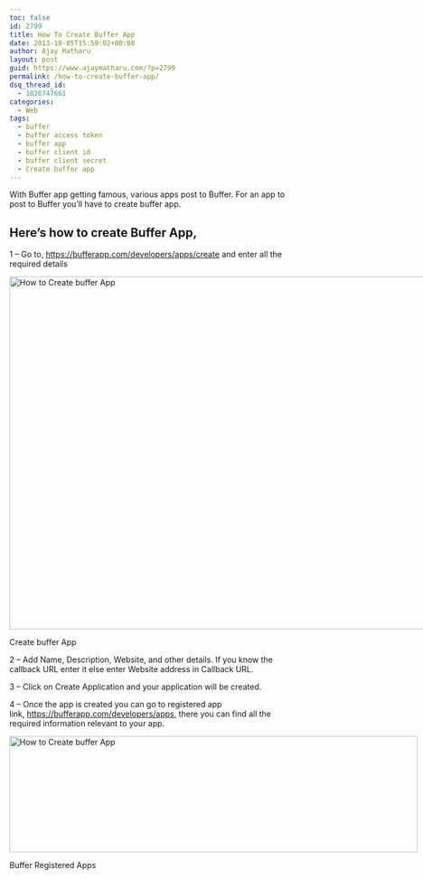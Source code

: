 ```yaml
---
toc: false
id: 2799
title: How To Create Buffer App
date: 2013-10-05T15:59:02+00:00
author: Ajay Matharu
layout: post
guid: https://www.ajaymatharu.com/?p=2799
permalink: /how-to-create-buffer-app/
dsq_thread_id:
  - 1826747661
categories:
  - Web
tags:
  - buffer
  - buffer access token
  - buffer app
  - buffer client id
  - buffer client secret
  - Create buffer app
---
```

With Buffer app getting famous, various apps post to Buffer. For an app to post to Buffer you&#8217;ll have to create buffer app.

## Here&#8217;s how to create Buffer App,

1 &#8211; Go to, <https://bufferapp.com/developers/apps/create> and enter all the required details

<div id="attachment_2802" style="width: 777px" class="wp-caption aligncenter">
  <a href="https://blog.ajaymatharu.com/wp-content/uploads/2013/10/Buffer-Create-an-App.png"><img class="size-full wp-image-2802 " title="How to Create buffer App" src="https://blog.ajaymatharu.com/wp-content/uploads/2013/10/Buffer-Create-an-App.png" alt="How to Create buffer App" width="767" height="625" srcset="https://blog.ajaymatharu.com/wp-content/uploads/2013/10/Buffer-Create-an-App-300x244.png 300w, https://blog.ajaymatharu.com/wp-content/uploads/2013/10/Buffer-Create-an-App.png 767w" sizes="(max-width: 767px) 100vw, 767px" /></a>
  
  <p class="wp-caption-text">
    Create buffer App
  </p>
</div>

2 &#8211; Add Name, Description, Website, and other details. If you know the callback URL enter it else enter Website address in Callback URL.

3 &#8211; Click on Create Application and your application will be created.

4 &#8211; Once the app is created you can go to registered app link, <https://bufferapp.com/developers/apps>, there you can find all the required information relevant to your app.

<div id="attachment_2803" style="width: 732px" class="wp-caption aligncenter">
  <a href="https://blog.ajaymatharu.com/wp-content/uploads/2013/10/Buffer-Registered-Apps.png"><img class="size-full wp-image-2803 " src="https://blog.ajaymatharu.com/wp-content/uploads/2013/10/Buffer-Registered-Apps.png" alt="How to Create buffer App" width="722" height="206" srcset="https://blog.ajaymatharu.com/wp-content/uploads/2013/10/Buffer-Registered-Apps-300x85.png 300w, https://blog.ajaymatharu.com/wp-content/uploads/2013/10/Buffer-Registered-Apps.png 722w" sizes="(max-width: 722px) 100vw, 722px" /></a>
  
  <p class="wp-caption-text">
    Buffer Registered Apps
  </p>
</div>

&nbsp;
